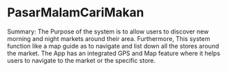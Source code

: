 # PasarMalamCariMakan
 Summary:
The Purpose of the system is to allow users to discover new morning and night markets around their area. Furthermore, This system function like a map guide as to 
navigate and list down all the stores around the market. The App has an integrated GPS and Map feature where it helps users to 
navigate to the market or the specific store.
